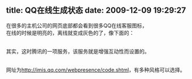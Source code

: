 title: QQ在线生成状态
date: 2009-12-09 19:29:27
---

<p>
	在很多的主机公司的网页底部都会看到很多QQ在线客服图标，<br />
	在线的时候是明亮的，离线就变成灰色的了，像下面的：<br />
	<span id="attach_64" onmouseover="showMenu(this.id, 0, 1)" style="position: absolute; display: none"><img border="0" src="http://images.5d6d.net/dz7/default/attachimg.gif" /></span></p>
<div class="t_attach" ctrlkey="aimg_64" h="42" id="aimg_64_menu" initialized="true" style="clip: rect(auto auto auto auto); z-index: 999; position: absolute; display: none; top: 364px; left: 374px" w="142">
	<a href="http://56swun.5d6d.com/attachment.php?aid=64&amp;k=76b5e25685922d19e6a9e17aefd157d6&amp;t=1260358116&amp;nothumb=yes" target="_blank" title="无标题.png"><strong>下载</strong></a> (16.78 KB)<br />
	<div class="t_smallfont">
		<span title="2009-12-9 19:28">刚才</span></div>
</div>
<p>
	<br />
	其实，这时腾讯的一项服务，该服务就是增强互动性而设置的。<br />
	<span id="attach_66" onmouseover="showMenu(this.id, 0, 1)" style="position: absolute; display: none"><img border="0" src="http://images.5d6d.net/dz7/default/attachimg.gif" /></span></p>
<div class="t_attach" ctrlkey="aimg_66" h="42" id="aimg_66_menu" initialized="true" style="clip: rect(auto auto auto auto); z-index: 999; position: absolute; display: none; top: 577px; left: 374px" w="142">
	<a href="http://56swun.5d6d.com/attachment.php?aid=66&amp;k=b17262a8f889d24422c100e6bb13040c&amp;t=1260358116&amp;nothumb=yes" target="_blank" title="top_01_w.gif"><strong>下载</strong></a> (5.06 KB)<br />
	<div class="t_smallfont">
		<span title="2009-12-9 19:28">刚才</span></div>
</div>
<p>
	<br />
	网址为<a href="http://imis.qq.com/webpresence/code.shtml" target="_blank">http://imis.qq.com/webpresence/code.shtml</a>，有多种风格可以选择。<br />
	<span id="attach_65" onmouseover="showMenu(this.id, 0, 1)" style="position: absolute; display: none"><img border="0" src="http://images.5d6d.net/dz7/default/attachimg.gif" /></span></p>
